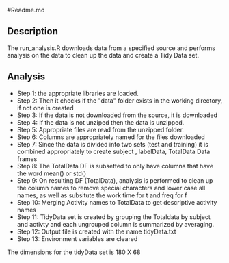 #Readme.md

## Description
The run_analysis.R downloads data from a specified source and performs analysis on the data to clean up the data
and create a Tidy Data set.

## Analysis
* Step 1:  the appropriate libraries are loaded. 
* Step 2: Then it checks if the "data" folder exists in the working directory, if not one is created
* Step 3: If the data is not downloaded from the source, it is downloaded
* Step 4: If the data is not unziped then the data is unzipped. 
* Step 5: Appropriate files are read from the unzipped folder.
* Step 6: Columns are appropriately named for the files downloaded
* Step 7: Since the data is divided into two sets (test and training) it is combined appropriately to create subject , labelData, TotalData Data frames
* Step 8: The TotalData DF is subsetted to only have columns that have the word mean() or std()
* Step 9: On resulting DF (TotalData), analysis is performed to clean up the column names to remove special characters and lower case all names, as well as subsitute the work time for t and freq for f
* Step 10: Merging Activity names to TotalData to get descriptive activity names
* Step 11: TidyData set is created by grouping the Totaldata by subject and activty and each ungrouped column is summarized by averaging.
* Step 12: Output file is created with the name tidyData.txt
* Step 13: Environment variables are cleared

The dimensions for the tidyData set is 180 X 68

